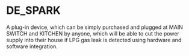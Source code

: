 # DE_SPARK
A plug-in device, which can be simply purchased and plugged at MAIN SWITCH and KITCHEN by anyone, which will be able to cut the power supply into their house if LPG gas leak is detected using hardware and software integration.
